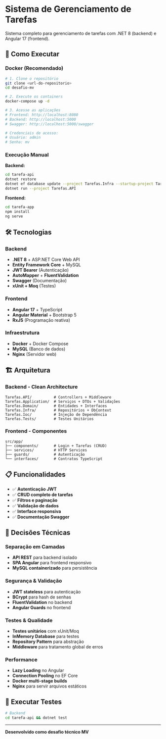 # Sistema de Gerenciamento de Tarefas

Sistema completo para gerenciamento de tarefas com .NET 8 (backend) e Angular 17 (frontend).

## 🚀 Como Executar

### Docker (Recomendado)

```bash
# 1. Clone o repositório
git clone <url-do-repositorio>
cd desafio-mv

# 2. Execute os containers
docker-compose up -d

# 3. Acesse as aplicações
# Frontend: http://localhost:8080
# Backend: http://localhost:5000
# Swagger: http://localhost:5000/swagger

# Credenciais de acesso:
# Usuário: admin
# Senha: mv
```

### Execução Manual

**Backend:**

```bash
cd tarefa-api
dotnet restore
dotnet ef database update --project Tarefas.Infra --startup-project Tarefas.API
dotnet run --project Tarefas.API
```

**Frontend:**

```bash
cd tarefa-app
npm install
ng serve
```

## 🛠️ Tecnologias

### Backend

- **.NET 8** + ASP.NET Core Web API
- **Entity Framework Core** + MySQL
- **JWT Bearer** (Autenticação)
- **AutoMapper** + **FluentValidation**
- **Swagger** (Documentação)
- **xUnit + Moq** (Testes)

### Frontend

- **Angular 17** + TypeScript
- **Angular Material** + Bootstrap 5
- **RxJS** (Programação reativa)

### Infraestrutura

- **Docker** + Docker Compose
- **MySQL** (Banco de dados)
- **Nginx** (Servidor web)

## 🏗️ Arquitetura

### Backend - Clean Architecture

```
Tarefas.API/          # Controllers + Middleware
Tarefas.Application/  # Serviços + DTOs + Validações
Tarefas.Domain/       # Entidades + Interfaces
Tarefas.Infra/        # Repositórios + DbContext
Tarefas.Ioc/          # Injeção de Dependência
Tarefas.Tests/        # Testes Unitários
```

### Frontend - Componentes

```
src/app/
├── components/       # Login + Tarefas (CRUD)
├── services/         # HTTP Services
├── guards/           # Autenticação
└── interfaces/       # Contratos TypeScript
```

## 📋 Funcionalidades

- ✅ **Autenticação JWT**
- ✅ **CRUD completo de tarefas**
- ✅ **Filtros e paginação**
- ✅ **Validação de dados**
- ✅ **Interface responsiva**
- ✅ **Documentação Swagger**

## 🔧 Decisões Técnicas

### **Separação em Camadas**

- **API REST** para backend isolado
- **SPA Angular** para frontend responsivo
- **MySQL containerizado** para persistência

### **Segurança & Validação**

- **JWT stateless** para autenticação
- **BCrypt** para hash de senhas
- **FluentValidation** no backend
- **Angular Guards** no frontend

### **Testes & Qualidade**

- **Testes unitários** com xUnit/Moq
- **InMemory Database** para testes
- **Repository Pattern** para abstração
- **Middleware** para tratamento global de erros

### **Performance**

- **Lazy Loading** no Angular
- **Connection Pooling** no EF Core
- **Docker multi-stage builds**
- **Nginx** para servir arquivos estáticos

## 🧪 Executar Testes

```bash
# Backend
cd tarefa-api && dotnet test
```

---

**Desenvolvido como desafio técnico MV**
